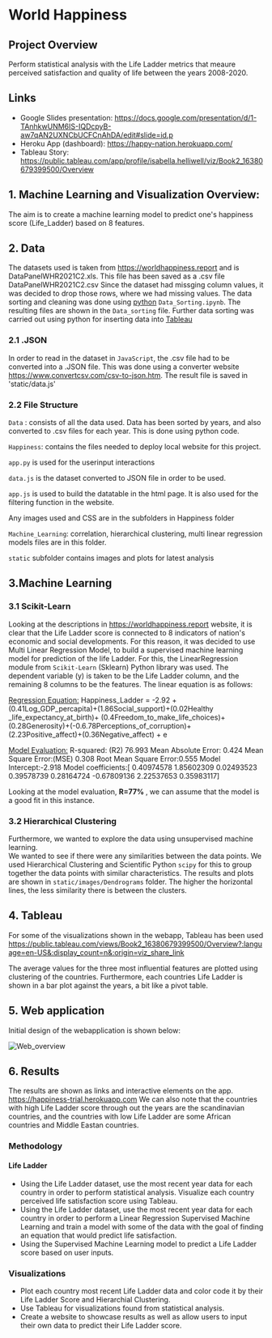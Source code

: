 # World Happiness

## Project Overview
Perform statistical analysis with the Life Ladder metrics that meaure perceived satisfaction and quality of life between the years 2008-2020.

## Links
* Google Slides presentation: https://docs.google.com/presentation/d/1-TAnhkwUNM6IS-IQDcpyB-aw7qAN2UXNCbUCFCnAhDA/edit#slide=id.p
* Heroku App (dashboard): https://happy-nation.herokuapp.com/
* Tableau Story: https://public.tableau.com/app/profile/isabella.helliwell/viz/Book2_16380679399500/Overview

## 1. Machine Learning and Visualization Overview:
The aim is to create a machine learning model to predict one's happiness score (Life_Ladder) based on 8 features. 

## 2. Data
The datasets used is taken from <a> https://worldhappiness.report </a> and is DataPanelWHR2021C2.xls. This file has been saved as a .csv file DataPanelWHR2021C2.csv
Since the dataset had missging column values, it was decided to drop those rows, where we had missing values. The data sorting and cleaning was done using <ins>python</ins>
`Data_Sorting.ipynb`. The resulting files are shown in the `Data_sorting` file. Further data sorting was carried out using python for inserting data into <ins> Tableau </ins> 


### 2.1 .JSON
In order to read in the dataset in `JavaScript`, the .csv file had to be converted into a .JSON file. This was done using a converter website <ins>https://www.convertcsv.com/csv-to-json.htm</ins>. The result file is saved in 'static/data.js'

### 2.2 File Structure

`Data` : consists of all the data used. Data has been sorted by years, and also converted to .csv files for each year. This is done using python code.

`Happiness`: contains the files needed to deploy local website for this project.

`app.py` is used for the userinput interactions 

`data.js` is the dataset converted to JSON file in order to be used.

`app.js` is used to build the datatable in the html page. It is also used for the filtering function in the website.

 Any images used and CSS are in the subfolders in Happiness folder

`Machine_Learning`: correlation, hierarchical clustering, multi linear regression models files are in this folder. 

`static` subfolder contains images and plots for latest analysis

## 3.Machine Learning
### 3.1 Scikit-Learn
Looking at the descriptions in <a> https://worldhappiness.report </a> website, it is clear that the Life Ladder score is connected to 8 indicators of nation's economic and social developments. For this reason, it was decided to use Multi Linear Regression Model, to build a supervised machine learning model for prediction of the life Ladder.
For this, the LinearRegression module from `Scikit-Learn` (Sklearn) Python library was used.
The dependent variable (y) is taken to be the Life Ladder column, and the remaining 8 columns to be the features.
The linear equation is as follows:

<ins>Regression Equation:</ins>
Happiness_Ladder = -2.92 +(0.41Log_GDP_percapita)+(1.86Social_support)+(0.02Healthy _life_expectancy_at_birth)+ (0.4Freedom_to_make_life_choices)+(0.28Generosity)+(-0.6.78Perceptions_of_corruption)+(2.23Positive_affect)+(0.36Negative_affect) + e

<ins>Model Evaluation:</ins>
R-squared: (R2) 76.993
Mean Absolute Error: 0.424
Mean Square Error:(MSE) 0.308
Root Mean Square Error:0.555
Model Intercept:-2.918
Model coefficients:[ 0.40974578  1.85602309  0.02493523  0.39578739  0.28164724 -0.67809136 2.22537653  0.35983117]

Looking at the model evaluation, <b>R=77% </b>, we can assume that the model is a good fit in this instance.

### 3.2 Hierarchical Clustering
Furthermore, we wanted to explore the data using unsupervised machine learning.  
We wanted to see if there were any similarities between the data points. We used Hierarchical Clustering and Scientific Python `scipy` for this to group together the data points with similar characteristics.
The results and plots are shown in `static/images/Dendrograms` folder. The higher the horizontal lines, the less similarity there is between the clusters. 

## 4. Tableau
For some of the visualizations shown in the webapp, Tableau has been used  <a> https://public.tableau.com/views/Book2_16380679399500/Overview?:language=en-US&:display_count=n&:origin=viz_share_link </a>

The average values for the three most influential features are plotted using clustering of the countries.
Furthermore, each countries Life Ladder is shown in a bar plot against the years, a bit like a pivot table.




## 5. Web application

Initial design of the webapplication is shown below:

![Web_overview](https://user-images.githubusercontent.com/85843030/144143640-049c2e47-e94e-4768-904c-35d1f4455603.png)


## 6. Results

The results are shown as links and interactive elements on the app.  <a> https://happiness-trial.herokuapp.com </a>
We can also note that the countries with high Life Ladder score through out the years are the scandinavian countries, and the countries with low Life Ladder are some African countries and Middle Eastan countries. 

### Methodology
#### Life Ladder ####
  - Using the Life Ladder dataset, use the most recent year data for each country in order to perform statistical analysis. Visualize each country perceived life satisfaction score using Tableau. 
  - Using the Life Ladder dataset, use the most recent year data for each country in order to perform a Linear Regression Supervised Machine Learning and train a model with some of the data with the goal of finding an equation that would predict life satisfaction.
  - Using the Supervised Machine Learning model to predict a Life Ladder score based on user inputs. 
  
### Visualizations
  - Plot each country most recent Life Ladder data and color code it by their Life Ladder Score and Hierarchial Clustering. 
  - Use Tableau for visualizations found from statistical analysis. 
  - Create a website to showcase results as well as allow users to input their own data to predict their Life Ladder score. 
